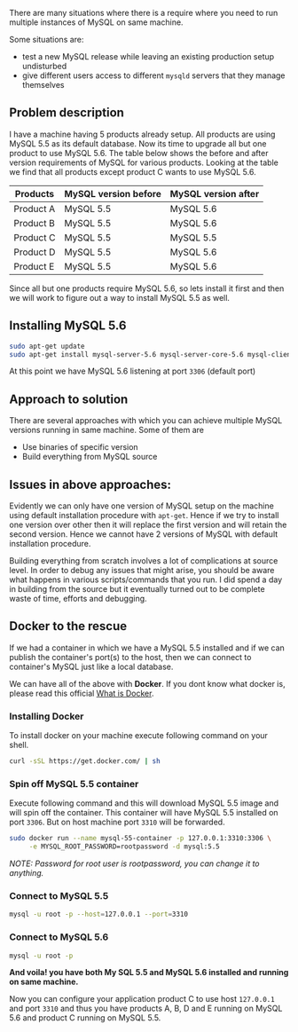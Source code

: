 There are many situations where there is a require where you need to run multiple instances of MySQL on same machine.

Some situations are:

- test a new MySQL release while leaving an existing production setup undisturbed
- give different users access to different `mysqld` servers that they manage themselves

## Problem description
I have a machine having 5 products already setup. All products are using MySQL 5.5 as its default database. Now its time to upgrade all but one product to use MySQL 5.6. The table below shows the before and after version requirements of MySQL for various products. Looking at the table we find that all products except product C wants to use MySQL 5.6.

<table class="ui small table">
<thead>
    <th>Products</th>
    <th>MySQL version before</th>
    <th>MySQL version after</th>
</thead>
<tbody>
     <tr>
         <td>Product A</td>
         <td>MySQL 5.5</td>
         <td>MySQL 5.6</td>
     </tr>
     <tr>
         <td>Product B</td>
         <td>MySQL 5.5</td>
         <td>MySQL 5.6</td>
     </tr>
     <tr class="negative">
         <td>Product C</td>
         <td>MySQL 5.5</td>
         <td>MySQL 5.5</td>
     </tr>
     <tr>
         <td>Product D</td>
         <td>MySQL 5.5</td>
         <td>MySQL 5.6</td>
     </tr>
     <tr>
         <td>Product E</td>
         <td>MySQL 5.5</td>
         <td>MySQL 5.6</td>
     </tr>
</tbody>
</table>

Since all but one products require MySQL 5.6, so lets install it first and then we will work to figure out a way to install MySQL 5.5 as well.

## Installing MySQL 5.6
```bash
sudo apt-get update
sudo apt-get install mysql-server-5.6 mysql-server-core-5.6 mysql-client-5.6 mysql-client-core-5.6
```

At this point we have MySQL 5.6 listening at port `3306` (default port)

## Approach to solution
There are several approaches with which you can achieve multiple MySQL versions running in same machine. Some of them are

- Use binaries of specific version
- Build everything from MySQL source

## Issues in above approaches:
Evidently we can only have one version of MySQL setup on the machine using default installation procedure with `apt-get`. Hence if we try to install one version over other then it will replace the first version and will retain the second version. Hence we cannot have 2 versions of MySQL with default installation procedure.

Building everything from scratch involves a lot of complications at source level. In order to debug any issues that might arise, you should be aware what happens in various scripts/commands that you run. I did spend a day in building from the source but it eventually turned out to be complete waste of time, efforts and debugging.

## Docker to the rescue
If we had a container in which we have a MySQL 5.5 installed and if we can publish the container's port(s) to the host, then we can connect to container's MySQL just like a local database.

We can have all of the above with **Docker**. If you dont know what docker is, please read this official [What is Docker](https://www.docker.com/what-docker).

### Installing Docker
To install docker on your machine execute following command on your shell.

```bash
curl -sSL https://get.docker.com/ | sh
```

### Spin off MySQL 5.5 container
Execute following command and this will download MySQL 5.5 image and will spin off the container. This container will have MySQL 5.5 installed on port `3306`. But on host machine port `3310` will be forwarded.

```bash
sudo docker run --name mysql-55-container -p 127.0.0.1:3310:3306 \
     -e MYSQL_ROOT_PASSWORD=rootpassword -d mysql:5.5
```

_NOTE: Password for root user is rootpassword, you can change it to anything._

### Connect to MySQL 5.5
```bash
mysql -u root -p --host=127.0.0.1 --port=3310
```

### Connect to MySQL 5.6
```bash
mysql -u root -p
```

**And voila! you have both My SQL 5.5 and MySQL 5.6 installed and running on same machine.**

Now you can configure your application product C to use host `127.0.0.1` and port `3310` and thus you have products A, B, D and E running on MySQL 5.6 and product C running on MySQL 5.5.
